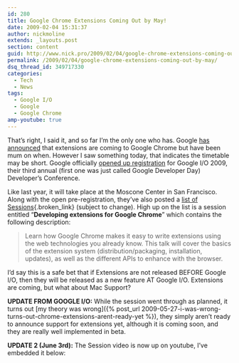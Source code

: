 ```yaml
---
id: 280
title: Google Chrome Extensions Coming Out by May!
date: 2009-02-04 15:31:37
author: nickmoline
extends: _layouts.post
section: content
guid: http://www.nick.pro/2009/02/04/google-chrome-extensions-coming-out-by-may/
permalink: /2009/02/04/google-chrome-extensions-coming-out-by-may/
dsq_thread_id: 349717330
categories:
  - Tech
  - News
tags:
  - Google I/O
  - Google
  - Google Chrome
amp-youtube: true
---
```

That&#8217;s right, I said it, and so far I&#8217;m the only one who has. Google [has announced](http://news.cnet.com/8301-17939_109-10110247-2.html) that extensions are coming to Google Chrome but have been mum on when. However I saw something today, that indicates the timetable may be short. Google officially [opened up registration](http://code.google.com/events/io/) for Google I/O 2009, their third annual (first one was just called Google Developer Day) Developer&#8217;s Conference.

<!--more-->

<amp-img title="Google Chrome Extensions Session at Google I/O 2009" src="{{ site.baseurl }}/wp-content/uploads/sites/4/2009/02/region-capture-2.webp" alt="Google Chrome Extensions Session at Google I/O 2009" width="835" height="345" layout="responsive" lightbox>
  <amp-img fallback title="Google Chrome Extensions Session at Google I/O 2009" src="{{ site.baseurl }}/wp-content/uploads/sites/4/2009/02/region-capture-2.png" alt="Google Chrome Extensions Session at Google I/O 2009" width="835" height="345" layout="responsive" lightbox></amp-img>
</amp-img>

Like last year, it will take place at the Moscone Center in San Francisco. Along with the open pre-registration, they&#8217;ve also posted a [list of Sessions](http://code.google.com/events/io/sessions.html){.broken_link} (subject to change). High up on the list is a session entitled &#8220;**Developing extensions for Google Chrome**&#8221; which contains the following description:

> Learn how Google Chrome makes it easy to write extensions using the web technologies you already know. This talk will cover the basics of the extension system (distribution/packaging, installation, updates), as well as the different APIs to enhance with the browser.

I&#8217;d say this is a safe bet that if Extensions are not released BEFORE Google I/O, then they will be released as a new feature AT Google I/O. Extensions are coming, but what about Mac Support?

**UPDATE FROM GOOGLE I/O:** While the session went through as planned, it turns out [my theory was wrong]({% post_url 2009-05-27-i-was-wrong-turns-out-chrome-extensions-arent-ready-yet %}), they simply aren&#8217;t ready to announce support for extensions yet, although it is coming soon, and they are really well implemented in beta.

**UPDATE 2 (June 3rd):** The Session video is now up on youtube, I&#8217;ve embedded it below:

<amp-youtube data-videoid="g03bcb70kFQ" layout="responsive" width="480" height="360"></amp-youtube>
